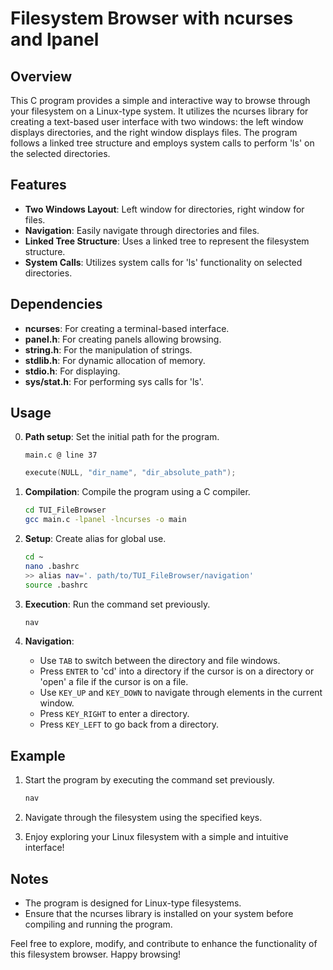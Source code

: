 # Filesystem Browser with ncurses and lpanel

## Overview

This C program provides a simple and interactive way to browse through your filesystem on a Linux-type system. It utilizes the ncurses library for creating a text-based user interface with two windows: the left window displays directories, and the right window displays files. The program follows a linked tree structure and employs system calls to perform 'ls' on the selected directories.

## Features

- **Two Windows Layout**: Left window for directories, right window for files.
- **Navigation**: Easily navigate through directories and files.
- **Linked Tree Structure**: Uses a linked tree to represent the filesystem structure.
- **System Calls**: Utilizes system calls for 'ls' functionality on selected directories.

## Dependencies

- **ncurses**: For creating a terminal-based interface.
- **panel.h**: For creating panels allowing browsing.
- **string.h**: For the manipulation of strings.
- **stdlib.h**: For dynamic allocation of memory.
- **stdio.h**: For displaying.
- **sys/stat.h**: For performing sys calls for 'ls'.

## Usage

0. **Path setup**: Set the initial path for the program.

   ```
   main.c @ line 37
   ```
   ```C
   execute(NULL, "dir_name", "dir_absolute_path");
   ```

1. **Compilation**: Compile the program using a C compiler.

   ```bash
   cd TUI_FileBrowser
   gcc main.c -lpanel -lncurses -o main
   ```

2. **Setup**: Create alias for global use.

   ```bash
   cd ~
   nano .bashrc
   >> alias nav='. path/to/TUI_FileBrowser/navigation'
   source .bashrc
   ```

3. **Execution**: Run the command set previously.

   ```bash
   nav
   ```

4. **Navigation**:

   - Use `TAB` to switch between the directory and file windows.
   - Press `ENTER` to 'cd' into a directory if the cursor is on a directory or 'open' a file if the cursor is on a file.
   - Use `KEY_UP` and `KEY_DOWN` to navigate through elements in the current window.
   - Press `KEY_RIGHT` to enter a directory.
   - Press `KEY_LEFT` to go back from a directory.

## Example

1. Start the program by executing the command set previously.

   ```bash
   nav
   ```

2. Navigate through the filesystem using the specified keys.

3. Enjoy exploring your Linux filesystem with a simple and intuitive interface!

## Notes

- The program is designed for Linux-type filesystems.
- Ensure that the ncurses library is installed on your system before compiling and running the program.

Feel free to explore, modify, and contribute to enhance the functionality of this filesystem browser. Happy browsing!
